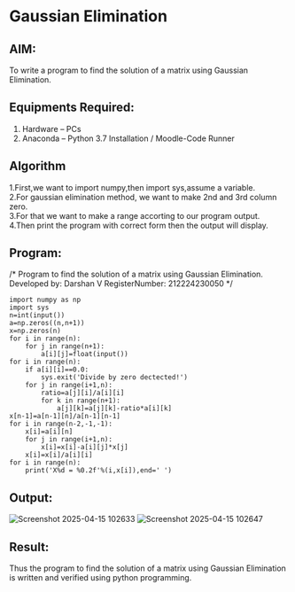 # Gaussian Elimination

## AIM:
To write a program to find the solution of a matrix using Gaussian Elimination.

## Equipments Required:
1. Hardware – PCs
2. Anaconda – Python 3.7 Installation / Moodle-Code Runner

## Algorithm
1.First,we want to import numpy,then import sys,assume a variable.                                                  
2.For gaussian elimination method, we want to make 2nd and 3rd column zero.          
3.For that we want to make a range accorting to our program output.              
4.Then print the program with correct form then the output will display.      

## Program:

/*
Program to find the solution of a matrix using Gaussian Elimination.
Developed by: Darshan V
RegisterNumber: 212224230050
*/
```
import numpy as np
import sys
n=int(input())
a=np.zeros((n,n+1))
x=np.zeros(n)
for i in range(n):
    for j in range(n+1):
        a[i][j]=float(input())
for i in range(n):
    if a[i][i]==0.0:
        sys.exit('Divide by zero dectected!')
    for j in range(i+1,n):
        ratio=a[j][i]/a[i][i]
        for k in range(n+1):
            a[j][k]=a[j][k]-ratio*a[i][k]
x[n-1]=a[n-1][n]/a[n-1][n-1]
for i in range(n-2,-1,-1):
    x[i]=a[i][n]
    for j in range(i+1,n):
        x[i]=x[i]-a[i][j]*x[j]
    x[i]=x[i]/a[i][i]
for i in range(n):
    print('X%d = %0.2f'%(i,x[i]),end=' ')
```

## Output:
![Screenshot 2025-04-15 102633](https://github.com/user-attachments/assets/2f6f3f2a-a517-4725-b440-26e5527df3e0)
![Screenshot 2025-04-15 102647](https://github.com/user-attachments/assets/bf760bbd-d6e2-4351-9a9a-50108125bcde)




## Result:
Thus the program to find the solution of a matrix using Gaussian Elimination is written and verified using python programming.

